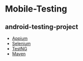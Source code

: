 # Mobile-Testing

## android-testing-project
* [Appium](https://www.javadoc.io/doc/io.appium/java-client/latest/index.html)
* [Selenium](https://www.selenium.dev/documentation/en/)
* [TestNG](https://testng.org/doc/documentation-main.html)
* [Maven](https://maven.apache.org/)

